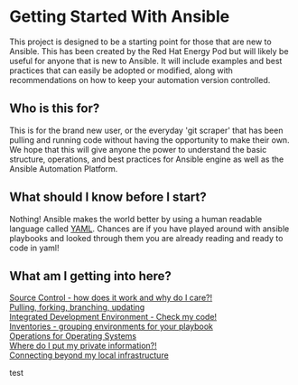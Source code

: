 # Getting Started With Ansible
This project is designed to be a starting point for those that are new to Ansible. This has been created by the Red Hat Energy Pod but will likely be useful for anyone that is new to Ansible. It will include examples and best practices that can easily be adopted or modified, along with recommendations on how to keep your automation version controlled.

## Who is this for?
This is for the brand new user, or the everyday 'git scraper' that has been pulling and running code without having the opportunity to make their own.  We hope that 
this will give anyone the power to understand the basic structure, operations, and best practices for Ansible engine as well as the Ansible Automation Platform.

## What should I know before I start?
Nothing!  Ansible makes the world better by using a human readable language called [YAML](https://docs.ansible.com/ansible/latest/reference_appendices/YAMLSyntax.html).  Chances are if you have played around with ansible playbooks and looked through them you are already reading and ready to code in yaml!

## What am I getting into here?
[Source Control - how does it work and why do I care?!](Docs/source_control.md)  
[Pulling, forking, branching, updating](#GitOperations)  
[Integrated Development Environment - Check my code!](Docs/IDEs/Overview.md)  
[Inventories - grouping environments for your playbook](#Inventories)  
[Operations for Operating Systems](#OperatingSystemBestPractices)  
[Where do I put my private information?!](#VaultTactics)  
[Connecting beyond my local infrastructure](#CloudProvisioning)  

test
